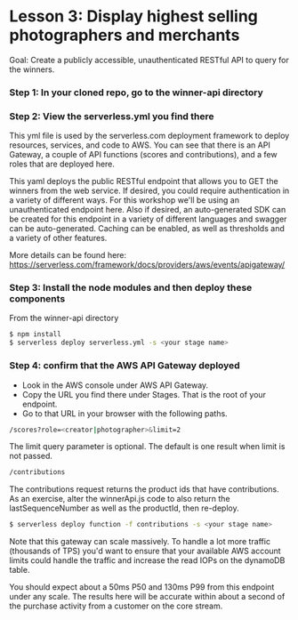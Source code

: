 # Lesson 3: Display highest selling photographers and merchants
Goal: Create a publicly accessible, unauthenticated RESTful API to query for the winners.

### Step 1: In your cloned repo, go to the winner-api directory

### Step 2: View the serverless.yml you find there
This yml file is used by the serverless.com deployment framework to deploy resources, services, and code to AWS.  You can see that there is an API Gateway, a couple of API functions (scores and contributions), and a few roles that are deployed here.

This yaml deploys the public RESTful endpoint that allows you to GET the winners from the web service.  If desired, you could require authentication in a variety of different ways.  For this workshop we'll be using an unauthenticated endpoint here.  Also if desired, an auto-generated SDK can be created for this endpoint in a variety of different languages and swagger can be auto-generated.  Caching can be enabled, as well as thresholds and a variety of other features.

More details can be found here: https://serverless.com/framework/docs/providers/aws/events/apigateway/

### Step 3: Install the node modules and then deploy these components
From the winner-api directory
```sh
$ npm install
$ serverless deploy serverless.yml -s <your stage name>
```

### Step 4: confirm that the AWS API Gateway deployed
* Look in the AWS console under AWS API Gateway.
* Copy the URL you find there under Stages.  That is the root of your endpoint.
* Go to that URL in your browser with the following paths.

```sh
/scores?role=<creator|photographer>&limit=2
```
The limit query parameter is optional.  The default is one result when limit is not passed.
```sh
/contributions
```
The contributions request returns the product ids that have contributions.  As an exercise, alter the winnerApi.js code to also return the lastSequenceNumber as well as the productId, then re-deploy.
```sh
$ serverless deploy function -f contributions -s <your stage name>
```

Note that this gateway can scale massively.  To handle a lot more traffic (thousands of TPS) you'd want to ensure that your available AWS account limits could handle the traffic and increase the read IOPs on the dynamoDB table.

You should expect about a 50ms P50 and 130ms P99 from this endpoint under any scale.  The results here will be accurate within about a second of the purchase activity from a customer on the core stream.

